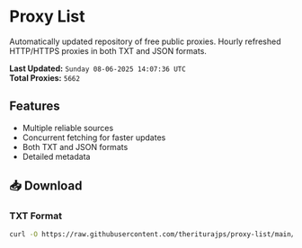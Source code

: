# Proxy List

Automatically updated repository of free public proxies. Hourly refreshed HTTP/HTTPS proxies in both TXT and JSON formats.

**Last Updated:** `Sunday 08-06-2025 14:07:36 UTC`  
**Total Proxies:** `5662`

## Features
- Multiple reliable sources
- Concurrent fetching for faster updates
- Both TXT and JSON formats
- Detailed metadata

## 📥 Download

### TXT Format
```bash
curl -O https://raw.githubusercontent.com/theriturajps/proxy-list/main/proxies.txt
